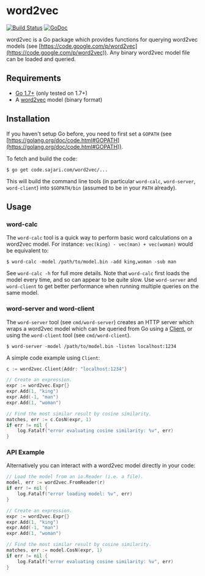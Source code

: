 # word2vec
[![Build Status](https://travis-ci.org/sajari/word2vec.svg?branch=master)](https://travis-ci.org/sajari/word2vec)
[![GoDoc](https://godoc.org/code.sajari.com/word2vec?status.svg)](https://godoc.org/code.sajari.com/word2vec)

word2vec is a Go package which provides functions for querying word2vec models (see [https://code.google.com/p/word2vec](https://code.google.com/p/word2vec)).  Any binary word2vec model file can be loaded and queried.

## Requirements

- [Go 1.7+](http://golang.org/dl/) (only tested on 1.7+)
- A [word2vec](https://code.google.com/p/word2vec) model (binary format)

## Installation

If you haven't setup Go before, you need to first set a `GOPATH` (see [https://golang.org/doc/code.html#GOPATH](https://golang.org/doc/code.html#GOPATH)).

To fetch and build the code:

    $ go get code.sajari.com/word2vec/...

This will build the command line tools (in particular `word-calc`, `word-server`, `word-client`) into `$GOPATH/bin` (assumed to be in your `PATH` already).

## Usage

### word-calc

The `word-calc` tool is a quick way to perform basic word calculations on a word2vec model.  For instance: `vec(king) - vec(man) + vec(woman)` would be equivalent to:

    $ word-calc -model /path/to/model.bin -add king,woman -sub man

See `word-calc -h` for full more details.  Note that `word-calc` first loads the model every time,  and so can appear to be quite slow. Use `word-server` and `word-client` to get better performance when running multiple queries on the same model.

###  word-server and word-client

The `word-server` tool (see `cmd/word-server`) creates an HTTP server which wraps a word2vec model which can be queried from Go using a [Client](http://godoc.org/code.sajari.com/word2vec#Client), or using the `word-client` tool (see `cmd/word-client`).

    $ word-server -model /path/to/model.bin -listen localhost:1234

A simple code example using `Client`:

```go
c := word2vec.Client{Addr: "localhost:1234"}

// Create an expression.
expr := word2vec.Expr{}
expr.Add(1, "king")
expr.Add(-1, "man")
expr.Add(1, "woman")

// Find the most similar result by cosine similarity.
matches, err := c.CosN(expr, 1)
if err != nil {
	log.Fatalf("error evaluating cosine similarity: %v", err)
}
```

### API Example
Alternatively you can interact with a word2vec model directly in your code:

```go
// Load the model from an io.Reader (i.e. a file).
model, err := word2vec.FromReader(r)
if err != nil {
	log.Fatalf("error loading model: %v", err)
}

// Create an expression.
expr := word2vec.Expr{}
expr.Add(1, "king")
expr.Add(-1, "man")
expr.Add(1, "woman")

// Find the most similar result by cosine similarity.
matches, err := model.CosN(expr, 1)
if err != nil {
	log.Fatalf("error evaluating cosine similarity: %v", err)
}
```
